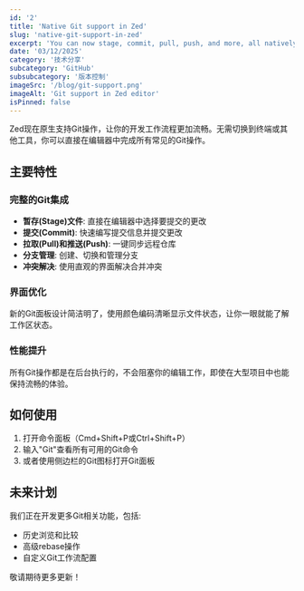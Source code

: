 ```yaml
---
id: '2'
title: 'Native Git support in Zed'
slug: 'native-git-support-in-zed'
excerpt: 'You can now stage, commit, pull, push, and more, all natively within Zed.'
date: '03/12/2025'
category: '技术分享'
subcategory: 'GitHub'
subsubcategory: '版本控制'
imageSrc: '/blog/git-support.png'
imageAlt: 'Git support in Zed editor'
isPinned: false
---
```


Zed现在原生支持Git操作，让你的开发工作流程更加流畅。无需切换到终端或其他工具，你可以直接在编辑器中完成所有常见的Git操作。

## 主要特性

### 完整的Git集成

- **暂存(Stage)文件**: 直接在编辑器中选择要提交的更改
- **提交(Commit)**: 快速编写提交信息并提交更改
- **拉取(Pull)和推送(Push)**: 一键同步远程仓库
- **分支管理**: 创建、切换和管理分支
- **冲突解决**: 使用直观的界面解决合并冲突

### 界面优化

新的Git面板设计简洁明了，使用颜色编码清晰显示文件状态，让你一眼就能了解工作区状态。

### 性能提升

所有Git操作都是在后台执行的，不会阻塞你的编辑工作，即使在大型项目中也能保持流畅的体验。

## 如何使用

1. 打开命令面板（Cmd+Shift+P或Ctrl+Shift+P）
2. 输入"Git"查看所有可用的Git命令
3. 或者使用侧边栏的Git图标打开Git面板

## 未来计划

我们正在开发更多Git相关功能，包括:
- 历史浏览和比较
- 高级rebase操作
- 自定义Git工作流配置

敬请期待更多更新！ 